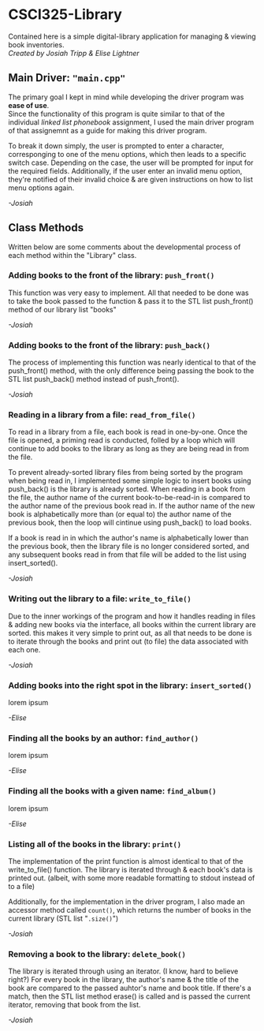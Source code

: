 # CSCI325-Library

Contained here is a simple digital-library application for managing & viewing book inventories.<br>
*Created by Josiah Tripp & Elise Lightner*

## Main Driver: `"main.cpp"`

The primary goal I kept in mind while developing the driver program was **ease of use**.<br>
Since the functionality of this program is quite similar to that of the individual *linked list phonebook* 
assignment, I used the main driver program of that assignemnt as a guide for making this driver program.
 
To break it down simply, the user is prompted to enter a character, corresponging to one of the menu options, 
which then leads to a specific switch case. Depending on the case, the user will be prompted for input for the 
required fields. Additionally, if the user enter an invalid menu option, they're notified of their invalid 
choice & are given instructions on how to list menu options again.

*-Josiah*

## Class Methods

Written below are some comments about the developmental process of each method within the "Library" class.
<br>

### Adding books to the front of the library: `push_front()`

This function was very easy to implement. All that needed to be done was to take the book passed 
to the function & pass it to the STL list push_front() method of our library list "books"

*-Josiah*

### Adding books to the front of the library: `push_back()`

The process of implementing this function was nearly identical to that of the push_front() method, 
with the only difference being passing the book to the STL list push_back() method instead of push_front().

*-Josiah*

### Reading in a library from a file: `read_from_file()`

To read in a library from a file, each book is read in one-by-one. Once the file is opened, a priming read 
is conducted, folled by a loop which will continue to add books to the library as long as they are being 
read in from the file. 

To prevent already-sorted library files from being sorted by the program when being read in, I implemented 
some simple logic to insert books using push_back() is the library is already sorted. When reading in a book 
from the file, the author name of the current book-to-be-read-in is compared to the author name of the previous 
book read in. If the author name of the new book is alphabetically more than (or equal to) the author name of 
the previous book, then the loop will cintinue using push_back() to load books.

If a book is read in in which the author's name is alphabetically lower than the previous book, then the 
library file is no longer considered sorted, and any subsequent books read in from that file will be added 
to the list using insert_sorted().

*-Josiah*

### Writing out the library to a file: `write_to_file()`

Due to the inner workings of the program and how it handles reading in files & adding new books via the interface, 
all books within the current library are sorted. this makes it very simple to print out, as all that needs to be done is 
to iterate through the books and print out (to file) the data associated with each one.

*-Josiah*

### Adding books into the right spot in the library: `insert_sorted()`

lorem ipsum

*-Elise*

### Finding all the books by an author: `find_author()`

lorem ipsum

*-Elise*

### Finding all the books with a given name: `find_album()`

lorem ipsum

*-Elise*

### Listing all of the books in the library: `print()`

The implementation of the print function is almost identical to that of the write_to_file() function. 
The library is iterated through & each book's data is printed out. (albeit, with some more readable 
formatting to stdout instead of to a file)

Additionally, for the implementation in the driver program, I also made an accessor method called `count()`, 
which returns the number of books in the current library (STL list "`.size()`")

*-Josiah*

### Removing a book to the library: `delete_book()`

The library is iterated through using an iterator. (I know, hard to believe right?)
For every book in the library, the author's name & the title of the book are compared to the 
passed auhtor's name and book title. If there's a match, then the STL list method erase() is called 
and is passed the current iterator, removing that book from the list.

*-Josiah*